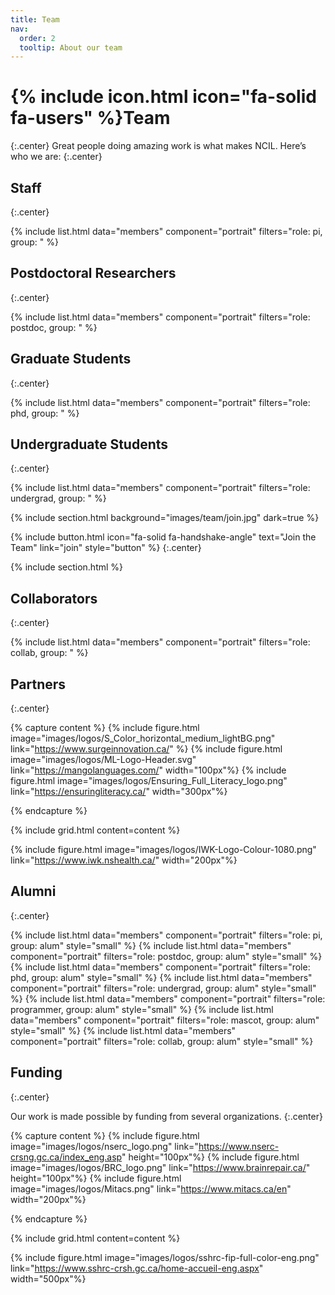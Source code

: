```yaml
---
title: Team
nav:
  order: 2
  tooltip: About our team
---
```


# {% include icon.html icon="fa-solid fa-users" %}Team
{:.center}
Great people doing amazing work is what makes NCIL. Here’s who we are:
{:.center}

## Staff
{:.center}

{% include list.html data="members" component="portrait" filters="role: pi, group: " %}

## Postdoctoral Researchers
{:.center}

{% include list.html data="members" component="portrait" filters="role: postdoc, group: " %}

## Graduate Students
{:.center}

{% include list.html data="members" component="portrait" filters="role: phd, group: " %}

## Undergraduate Students
{:.center}

{% include list.html data="members" component="portrait" filters="role: undergrad, group: " %}

{% include section.html background="images/team/join.jpg" dark=true %}

{%
  include button.html
  icon="fa-solid fa-handshake-angle"
  text="Join the Team"
  link="join"
  style="button"
%}
{:.center}

{% include section.html %}

## Collaborators
{:.center}

{% include list.html data="members" component="portrait" filters="role: collab, group: " %}

## Partners
{:.center}

{% capture content %}
{% include figure.html image="images/logos/S_Color_horizontal_medium_lightBG.png" link="https://www.surgeinnovation.ca/" %}
{% include figure.html image="images/logos/ML-Logo-Header.svg" link="https://mangolanguages.com/" width="100px"%}
{% include figure.html image="images/logos/Ensuring_Full_Literacy_logo.png" link="https://ensuringliteracy.ca/" width="300px"%}


{% endcapture %}

{% include grid.html content=content %}

{% include figure.html image="images/logos/IWK-Logo-Colour-1080.png" link="https://www.iwk.nshealth.ca/" width="200px"%}

## Alumni
{:.center}

{% include list.html data="members" component="portrait" filters="role: pi, group: alum" style="small" %}
{% include list.html data="members" component="portrait" filters="role: postdoc, group: alum" style="small" %}
{% include list.html data="members" component="portrait" filters="role: phd, group: alum" style="small" %}
{% include list.html data="members" component="portrait" filters="role: undergrad, group: alum" style="small" %}
{% include list.html data="members" component="portrait" filters="role: programmer, group: alum" style="small" %}
{% include list.html data="members" component="portrait" filters="role: mascot, group: alum" style="small" %}
{% include list.html data="members" component="portrait" filters="role: collab, group: alum" style="small" %}

## Funding
{:.center}

Our work is made possible by funding from several organizations.
{:.center}

{% capture content %}
{% include figure.html image="images/logos/nserc_logo.png" link="https://www.nserc-crsng.gc.ca/index_eng.asp" height="100px"%}
{% include figure.html image="images/logos/BRC_logo.png" link="https://www.brainrepair.ca/" height="100px"%}
{% include figure.html image="images/logos/Mitacs.png" link="https://www.mitacs.ca/en" width="200px"%}

{% endcapture %}

{% include grid.html content=content %}

{% include figure.html image="images/logos/sshrc-fip-full-color-eng.png" link="https://www.sshrc-crsh.gc.ca/home-accueil-eng.aspx" width="500px"%}
